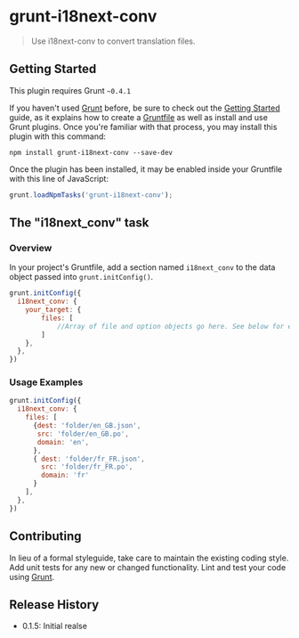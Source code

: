 # grunt-i18next-conv

> Use i18next-conv to convert translation files.

## Getting Started
This plugin requires Grunt `~0.4.1`

If you haven't used [Grunt](http://gruntjs.com/) before, be sure to check out the [Getting Started](http://gruntjs.com/getting-started) guide, as it explains how to create a [Gruntfile](http://gruntjs.com/sample-gruntfile) as well as install and use Grunt plugins. Once you're familiar with that process, you may install this plugin with this command:

```shell
npm install grunt-i18next-conv --save-dev
```

Once the plugin has been installed, it may be enabled inside your Gruntfile with this line of JavaScript:

```js
grunt.loadNpmTasks('grunt-i18next-conv');
```

## The "i18next_conv" task

### Overview
In your project's Gruntfile, add a section named `i18next_conv` to the data object passed into `grunt.initConfig()`.

```js
grunt.initConfig({
  i18next_conv: {
    your_target: {
    	files: [
    		//Array of file and option objects go here. See below for examples.
    	]
    },
  },
})
```

### Usage Examples


```js
grunt.initConfig({
  i18next_conv: {
    files: [
      {dest: 'folder/en_GB.json',
	   src: 'folder/en_GB.po',
	   domain: 'en',
	  },
	  { dest: 'folder/fr_FR.json',
		src: 'folder/fr_FR.po',
		domain: 'fr'
	  }	
    ],
  },
})
```


## Contributing
In lieu of a formal styleguide, take care to maintain the existing coding style. Add unit tests for any new or changed functionality. Lint and test your code using [Grunt](http://gruntjs.com/).

## Release History
 - 0.1.5: Initial realse

